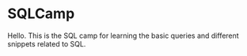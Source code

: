 # SQLCamp
Hello. This is the SQL camp for learning the basic queries and different snippets related to SQL. 

